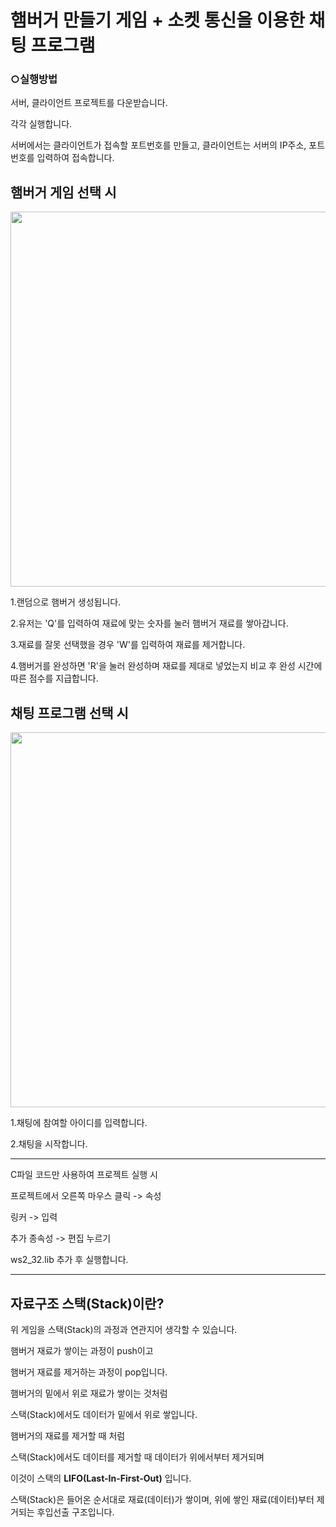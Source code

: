 # 햄버거 만들기 게임 + 소켓 통신을 이용한 채팅 프로그램

### ○실행방법

서버, 클라이언트 프로젝트를 다운받습니다.

각각 실행합니다.

서버에서는 클라이언트가 접속할 포트번호를 만들고, 클라이언트는 서버의 IP주소, 포트번호를 입력하여 접속합니다.


## 햄버거 게임 선택 시 

<div>
<img width="600" src="https://user-images.githubusercontent.com/38197252/57469239-223a2000-72c1-11e9-8fa3-f2782cfebcda.png">
</div> 

1.랜덤으로 햄버거 생성됩니다.

2.유저는 'Q'를 입력하여 재료에 맞는 숫자를 눌러 햄버거 재료를 쌓아갑니다.

3.재료를 잘못 선택했을 경우 'W'를 입력하여 재료를 제거합니다.

4.햄버거를 완성하면 'R'을 눌러 완성하며 재료를 제대로 넣었는지 비교 후 완성 시간에 따른 점수를 지급합니다.



## 채팅 프로그램 선택 시

<div>
<img width="600" src="https://user-images.githubusercontent.com/38197252/57468884-53feb700-72c0-11e9-9b65-a1afeb64660b.png">
</div> 

1.채팅에 참여할 아이디를 입력합니다.

2.채팅을 시작합니다.


************************************
C파일 코드만 사용하여 프로젝트 실행 시

프로젝트에서 오른쪽 마우스 클릭 -> 속성

링커 -> 입력

추가 종속성 -> 편집 누르기

ws2_32.lib 추가 후 실행합니다.


************************************

## 자료구조 스택(Stack)이란?

위 게임을 스택(Stack)의 과정과 연관지어 생각할 수 있습니다.

햄버거 재료가 쌓이는 과정이 push이고

햄버거 재료를 제거하는 과정이 pop입니다.

햄버거의 밑에서 위로 재료가 쌓이는 것처럼

스택(Stack)에서도 데이터가 밑에서 위로 쌓입니다.

햄버거의 재료를 제거할 때 처럼

스택(Stack)에서도 데이터를 제거할 때 데이터가 위에서부터 제거되며

이것이 스택의 **LIFO(Last-In-First-Out)** 입니다.

스택(Stack)은 들어온 순서대로 재료(데이터)가 쌓이며, 위에 쌓인 재료(데이터)부터 제거되는 후입선출 구조입니다.
